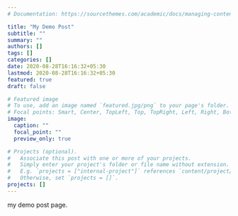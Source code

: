 ```yaml
---
# Documentation: https://sourcethemes.com/academic/docs/managing-content/

title: "My Demo Post"
subtitle: ""
summary: ""
authors: []
tags: []
categories: []
date: 2020-08-28T16:16:32+05:30
lastmod: 2020-08-28T16:16:32+05:30
featured: true
draft: false

# Featured image
# To use, add an image named `featured.jpg/png` to your page's folder.
# Focal points: Smart, Center, TopLeft, Top, TopRight, Left, Right, BottomLeft, Bottom, BottomRight.
image:
  caption: ""
  focal_point: ""
  preview_only: true

# Projects (optional).
#   Associate this post with one or more of your projects.
#   Simply enter your project's folder or file name without extension.
#   E.g. `projects = ["internal-project"]` references `content/project/deep-learning/index.md`.
#   Otherwise, set `projects = []`.
projects: []
---
```

my demo post page. 